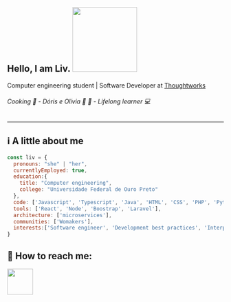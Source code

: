 ## Hello, I am Liv. <img src="https://i.imgur.com/2UVkjhR.gif" width="150">
Computer engineering student | Software Developer at  <a href="" target="_blank">Thoughtworks</a>
###### Cooking :cake:  - Dóris e Olívia :dog: :feet: - Lifelong learner :computer:
---



## :information_source: A little about me 
```javascript
const liv = {
  pronouns: "she" | "her",
  currentlyEmployed: true,
  education:{
    title: "Computer engineering",
    college: "Universidade Federal de Ouro Preto"
  },
  code: ['Javascript', 'Typescript', 'Java', 'HTML', 'CSS', 'PHP', 'Python', 'C', 'SQL'],
  tools: ['React', 'Node', 'Boostrap', 'Laravel'],
  architecture: ['microservices'],
  communities: ['Womakers'],
  interests:['Software engineer', 'Development best practices', 'Interpersonal growth'],
}
```

<!--## :construction: I’m currently working on ...-->

<!--## :bulb: I’m currently learning ...-->


## :speech_balloon: How to reach me:
 <a href="https://www.linkedin.com/livanynunes" target="_blank"><img src="https://logospng.org/download/linkedin/logo-linkedin-2048.png" width="60"></a>

